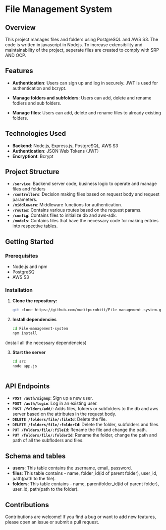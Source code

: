 # File Management System

## Overview

This project manages files and folders using PostgreSQL and AWS S3. The code is written in javascript in Nodejs. To increase extensibility and maintainability of the project,
seperate files are created to comply with SRP AND OCP.

## Features

- **Authentication**: Users can sign up and log in securely. JWT is used for authentication and bcrypt.
  
- **Manage folders and subfolders**: Users can add, delete and rename fodlers and sub folders.
  
- **Manage files**: Users can add, delete and rename files to already existing folders.

## Technologies Used

- **Backend**: Node.js, Express.js, PostgreSQL, AWS S3
- **Authentication**: JSON Web Tokens (JWT)
- **Encryptiont**: Bcrypt

## Project Structure

- **`/service`**: Backend server code, business logic to operate and manage files and folders
- **`/controllers`**: Decision making files based on request body and request parameters.
- **`/middleware`**: Middleware functions for authentication.
- **`/routes`**: Contains various routes based on the request params.
- **`/config`**: Contains files to initialize db and aws-sdk.
- **`/models`**: Contains files that have the necessary code for making entries into respective tables.

## Getting Started

### Prerequisites

- Node.js and npm
- PostgreSQ
- AWS S3

### Installation

1. **Clone the repository:**

   ```bash
   git clone https://github.com/muditpurohitt/File-management-system.git

2. **Install dependencies**

   ```bash
   cd File-management-system
   npm install
   
  (install all the necessary dependencies)
    
3. **Start the server**
   ```bash
   cd src
   node app.js
  

## API Endpoints

- **`POST /auth/signup`**: Sign up a new user.
- **`POST /auth/login`**: Log in an existing user.
- **`POST /folders/add/`**: Adds files, folders or subfolders to the db and aws server based on the attributes in the request body.
- **`DELETE /folders/file/:fileId`**: Delete the file.
- **`DELETE /folders/file/:folderId`**: Delete the folder, subfolders and files.
- **`PUT /folders/file/:fileId`**: Rename the file and change the path.
- **`PUT /folders/file/:folderId`**: Rename the folder, change the path and path of all the subfloders and files.


## Schema and tables

- **users**: This table contains the username, email, password.
- **files**: This table contains - name, folder_id(id of parent folder), user_id, path(path to the file).
- **folders**: This table contains - name, parentfolder_id(id of parent folder), user_id, path(path to the folder).

## Contributions

Contributions are welcome! If you find a bug or want to add new features, please open an issue or submit a pull request.

   
